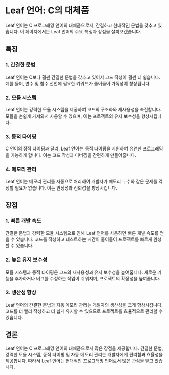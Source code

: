 # Leaf 언어: C의 대체품

Leaf 언어는 C 프로그래밍 언어의 대체품으로서, 간결하고 현대적인 문법을 갖추고 있습니다. 이 페이지에서는 Leaf 언어의 주요 특징과 장점을 살펴보겠습니다.

## 특징

### 1. 간결한 문법
Leaf 언어는 C보다 훨씬 간결한 문법을 갖추고 있어서 코드 작성이 훨씬 더 쉽습니다. 예를 들어, 변수 및 함수 선언에 필요한 키워드가 줄어들어 가독성이 향상됩니다.

### 2. 모듈 시스템
Leaf 언어는 강력한 모듈 시스템을 제공하여 코드의 구조화와 재사용성을 촉진합니다. 모듈을 손쉽게 가져와서 사용할 수 있으며, 이는 프로젝트의 유지 보수성을 향상시킵니다.

### 3. 동적 타이핑
C 언어의 정적 타이핑과 달리, Leaf 언어는 동적 타이핑을 지원하여 유연한 프로그래밍을 가능하게 합니다. 이는 코드 작성과 디버깅을 간편하게 만들어줍니다.

### 4. 메모리 관리
Leaf 언어는 메모리 관리를 자동으로 처리하여 개발자가 메모리 누수와 같은 문제를 걱정할 필요가 없습니다. 이는 안정성과 신뢰성을 향상시킵니다.

## 장점

### 1. 빠른 개발 속도
간결한 문법과 강력한 모듈 시스템으로 인해 Leaf 언어를 사용하면 빠른 개발 속도를 얻을 수 있습니다. 코드를 작성하고 테스트하는 시간이 줄어들어 프로젝트를 빠르게 완성할 수 있습니다.

### 2. 높은 유지 보수성
모듈 시스템과 동적 타이핑은 코드의 재사용성과 유지 보수성을 높여줍니다. 새로운 기능을 추가하거나 버그를 수정하는 작업이 쉬워지며, 프로젝트의 확장성을 높여줍니다.

### 3. 생산성 향상
Leaf 언어의 간결한 문법과 자동 메모리 관리는 개발자의 생산성을 크게 향상시킵니다. 코드를 더 빨리 작성하고 더 쉽게 유지할 수 있으므로 프로젝트를 효율적으로 관리할 수 있습니다.

## 결론
Leaf 언어는 C 프로그래밍 언어의 대체품으로서 많은 장점을 제공합니다. 간결한 문법, 강력한 모듈 시스템, 동적 타이핑 및 자동 메모리 관리는 개발자에게 편리함과 효율성을 제공합니다. 따라서 Leaf 언어는 현대적인 프로그래밍 언어로서 많은 관심을 받고 있습니다.
